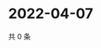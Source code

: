 # 2022-04-07

共 0 条

<!-- BEGIN WEIBO -->
<!-- 最后更新时间 Thu Apr 07 2022 10:27:15 GMT+0800 (China Standard Time) -->

<!-- END WEIBO -->
